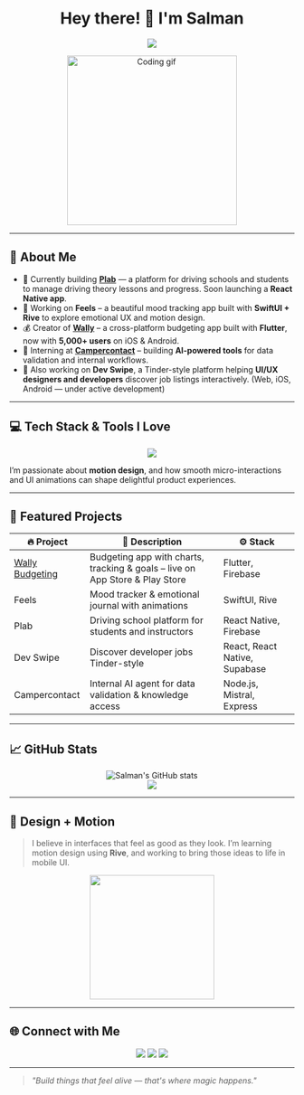 <h1 align="center">Hey there! 👋 I'm Salman</h1>
<p align="center">
  <img src="https://readme-typing-svg.demolab.com?font=Fira+Code&pause=1000&color=66CCFF&center=true&vCenter=true&width=440&lines=Full-stack+developer+%F0%9F%94%A5;React+Native+%7C+SwiftUI+%7C+Rive+Lover+%F0%9F%A7%A1;Design+meets+Code+%E2%9D%A4%EF%B8%8F" />
</p>

<p align="center">
  <img src="https://media.giphy.com/media/L1R1tvI9svkIWwpVYr/giphy.gif" width="300" alt="Coding gif"/>
</p>

---

## 🚀 About Me

- 🔨 Currently building **[Plab](https://github.com/salmantln)** — a platform for driving schools and students to manage driving theory lessons and progress. Soon launching a **React Native app**.
- 💙 Working on **Feels** – a beautiful mood tracking app built with **SwiftUI + Rive** to explore emotional UX and motion design.
- 💰 Creator of **[Wally](https://wallybudgeting.app)** – a cross-platform budgeting app built with **Flutter**, now with **5,000+ users** on iOS & Android.
- 🧠 Interning at **[Campercontact](https://campercontact.com)** – building **AI-powered tools** for data validation and internal workflows.
- 🎯 Also working on **Dev Swipe**, a Tinder-style platform helping **UI/UX designers and developers** discover job listings interactively. (Web, iOS, Android — under active development)

---

## 💻 Tech Stack & Tools I Love

<p align="center">
  <img src="https://skillicons.dev/icons?i=ts,nextjs,react,reactnative,nodejs,swift,flutter,java,express,tailwind,figma,rive,postgres" />
</p>

I’m passionate about **motion design**, and how smooth micro-interactions and UI animations can shape delightful product experiences.

---

## 🧩 Featured Projects

| 🔥 Project | 🚀 Description | ⚙️ Stack |
|-----------|----------------|----------|
| [Wally Budgeting](https://wallybudgeting.app) | Budgeting app with charts, tracking & goals – live on App Store & Play Store | Flutter, Firebase |
| Feels | Mood tracker & emotional journal with animations | SwiftUI, Rive |
| Plab | Driving school platform for students and instructors | React Native, Firebase |
| Dev Swipe | Discover developer jobs Tinder-style | React, React Native, Supabase |
| Campercontact | Internal AI agent for data validation & knowledge access | Node.js, Mistral, Express |

---

## 📈 GitHub Stats

<p align="center">
  <img src="https://github-readme-stats.vercel.app/api?username=salmantln&show_icons=true&theme=tokyonight" alt="Salman's GitHub stats" />
  <br />
  <img src="https://streak-stats.demolab.com?user=salmantln&theme=tokyonight&hide_border=true" />
</p>

---

## 🎨 Design + Motion

> I believe in interfaces that feel as good as they look. I’m learning motion design using **Rive**, and working to bring those ideas to life in mobile UI.

<p align="center">
  <img src="https://cdn.rive.app/animations/vehicles.riv.gif" width="220" />
</p>

---

## 🌐 Connect with Me

<p align="center">
  <a href="https://linkedin.com/in/salmantln"><img src="https://img.shields.io/badge/LinkedIn-blue?style=for-the-badge&logo=linkedin" /></a>
  <a href="mailto:salmantln@gmail.com"><img src="https://img.shields.io/badge/Email-red?style=for-the-badge&logo=gmail&logoColor=white" /></a>
  <a href="https://github.com/salmantln"><img src="https://img.shields.io/github/followers/salmantln?label=Follow&style=social" /></a>
</p>

---

> _"Build things that feel alive — that's where magic happens."_

